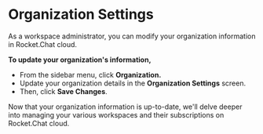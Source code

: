 # Organization Settings

As a workspace administrator, you can modify your organization information in Rocket.Chat cloud.

**To update your organization's information,**

* From the sidebar menu, click **Organization.** &#x20;
* Update your organization details in the **Organization Settings** screen.&#x20;
* Then, click **Save Changes**.

Now that your organization information is up-to-date, we'll delve deeper into managing your various workspaces and their subscriptions on Rocket.Chat cloud.
